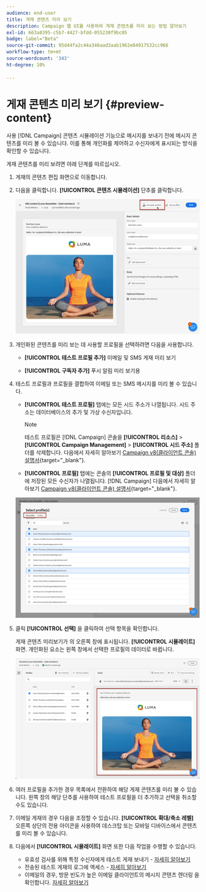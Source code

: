 ```yaml
---
audience: end-user
title: 게재 콘텐츠 미리 보기
description: Campaign 웹 UI를 사용하여 게재 콘텐츠를 미리 보는 방법 알아보기
exl-id: 663a8395-c5b7-4427-bfdd-055230f9bc05
badge: label="Beta"
source-git-commit: 95d44fa2c44a346aad3aab1962e84917532cc966
workflow-type: tm+mt
source-wordcount: '343'
ht-degree: 10%

---
```



# 게재 콘텐츠 미리 보기 {#preview-content}

사용 [!DNL Campaign] 콘텐츠 시뮬레이션 기능으로 메시지를 보내기 전에 메시지 콘텐츠를 미리 볼 수 있습니다. 이를 통해 개인화를 제어하고 수신자에게 표시되는 방식을 확인할 수 있습니다.

게재 콘텐츠를 미리 보려면 아래 단계를 따르십시오.

1. 게재의 콘텐츠 편집 화면으로 이동합니다.

   <!--email [Edit content](../content/edit-content.md) screen or to the [Email Designer](../content/get-started-email-designer.md).-->

1. 다음을 클릭합니다. **[!UICONTROL 콘텐츠 시뮬레이션]** 단추를 클릭합니다.

   ![](assets/simulate-button.png)

1. 개인화된 콘텐츠를 미리 보는 데 사용할 프로필을 선택하려면 다음을 사용합니다.

   * **[!UICONTROL 테스트 프로필 추가]** 이메일 및 SMS 게재 미리 보기

   * **[!UICONTROL 구독자 추가]** 푸시 알림 미리 보기용

1. 테스트 프로필과 프로필을 결합하여 이메일 또는 SMS 메시지를 미리 볼 수 있습니다.

   * **[!UICONTROL 테스트 프로필]** 탭에는 모든 시드 주소가 나열됩니다. 시드 주소는 데이터베이스의 추가 및 가상 수신자입니다.

     >[!NOTE]
     >
     >테스트 프로필은 [!DNL Campaign] 콘솔을 **[!UICONTROL 리소스]** > **[!UICONTROL Campaign Management]** > **[!UICONTROL 시드 주소]** 폴더를 삭제합니다. 다음에서 자세히 알아보기 [Campaign v8(클라이언트 콘솔) 설명서](https://experienceleague.adobe.com/docs/campaign/campaign-v8/audience/add-profiles/test-profiles.html){target="_blank"}.

   * **[!UICONTROL 프로필]** 탭에는 콘솔의 **[!UICONTROL 프로필 및 대상]** 폴더에 저장된 모든 수신자가 나열됩니다. [!DNL Campaign] 다음에서 자세히 알아보기 [Campaign v8(클라이언트 콘솔) 설명서](https://experienceleague.adobe.com/docs/campaign/campaign-v8/audience/view-profiles.html){target="_blank"}.

   ![](assets/simulate-select-profiles.png)

1. 클릭 **[!UICONTROL 선택]** 을 클릭하여 선택 항목을 확인합니다.

   게재 콘텐츠 미리보기가 의 오른쪽 창에 표시됩니다. **[!UICONTROL 시뮬레이트]** 화면. 개인화된 요소는 왼쪽 창에서 선택한 프로필의 데이터로 바뀝니다.

   ![](assets/simulate-preview.png)

1. 여러 프로필을 추가한 경우 목록에서 전환하여 해당 게재 콘텐츠를 미리 볼 수 있습니다. 왼쪽 창의 해당 단추를 사용하여 테스트 프로필을 더 추가하고 선택을 취소할 수도 있습니다.

1. 이메일 게재의 경우 다음을 조정할 수 있습니다. **[!UICONTROL 확대/축소 레벨]** 오른쪽 상단의 전용 아이콘을 사용하여 데스크탑 또는 모바일 디바이스에서 콘텐츠를 미리 볼 수 있습니다.

1. 다음에서 **[!UICONTROL 시뮬레이트]** 화면 또한 다음 작업을 수행할 수 있습니다.
   * 유효성 검사를 위해 특정 수신자에게 테스트 게재 보내기 - [자세히 알아보기](test-deliveries.md)
   * 전송된 테스트 게재의 로그에 액세스 - [자세히 알아보기](test-deliveries.md#access-proofs)
   * 이메일의 경우, 방문 빈도가 높은 이메일 클라이언트의 메시지 콘텐츠 렌더링 을 확인합니다. [자세히 알아보기](email-rendering.md)



